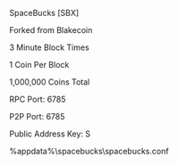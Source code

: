 SpaceBucks [SBX]

Forked from Blakecoin

3 Minute Block Times

1 Coin Per Block

1,000,000 Coins Total

RPC Port: 6785

P2P Port: 6785

Public Address Key: S

%appdata%\spacebucks\spacebucks.conf






